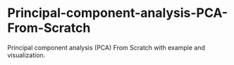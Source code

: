 # Principal-component-analysis-PCA-From-Scratch
Principal component analysis (PCA) From Scratch with example and visualization.
